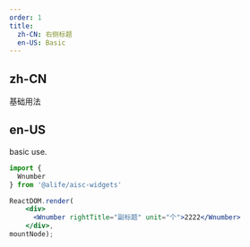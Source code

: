 ```yaml
---
order: 1
title:
  zh-CN: 右侧标题
  en-US: Basic
---
```


## zh-CN

基础用法

## en-US

basic use.


````jsx
import {
  Wnumber
} from '@alife/aisc-widgets'

ReactDOM.render(
    <div>
      <Wnumber rightTitle="副标题" unit="个">2222</Wnumber>
    </div>,
mountNode);
````

